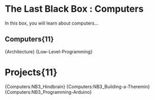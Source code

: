# The Last Black Box : Computers
In this box, you will learn about computers...

## Computers{11}
{Architecture}
{Low-Level-Programming}

# Projects{11}
{Computers:NB3_Hindbrain}
{Computers:NB3_Building-a-Theremin}
{Computers:NB3_Programming-Arduino}
